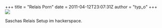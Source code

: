 +++
title = "Relais Porn"
date = 2011-04-12T23:07:31Z
author = "typ_o"
+++
![](https://flipdot.org/blog/uploads/s3rjl.jpg)  
  
Saschas Relais Setup im hackerspace.

